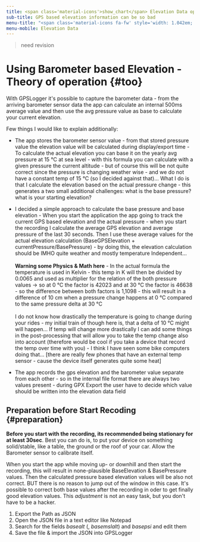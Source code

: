 ```yaml
---
title: <span class='material-icons'>show_chart</span> Elevation Data optimizations
sub-title: GPS based elevation information can be so bad
menu-title: "<span class='material-icons fa-fw' style='width: 1.042em;'>show_chart</span>&nbsp;Elevation Data"
menu-mobile: Elevation Data
---
```


> need revision

# Using Barometer based Elevation - Theory of operation {#too}

With GPSLogger it's possible to capture the barometer data - from the arriving barometer sensor data the app can
calculate an internal 500ms average value and then use the avg pressure value as base to calculate your current
elevation.

Few things I would like to explain additionally:

- The app stores the barometer sensor value - from that stored pressure value the elevation value will be calculated
  during display/export time - To calculate the actual elevation you can base it on the yearly avg pressure at 15 °C
  at sea level - with this formula you can calculate with a given pressure the current altitude - but of course this
  will be not quite correct since the pressure is changing weather wise - and we do not have a constant temp of 15 °C
  (so I decided against that)... What I do is that I calculate the elevation based on the actual pressure change - this
  generates a two small additional challenges: what is the base pressure? what is your starting elevation?

- I decided a simple approach to calculate the base pressure and base elevation - When you start the application the app
  going to track the current GPS based elevation and the actual pressure - when you start the recording I calculate the
  average GPS elevation and average pressure of the last 30 seconds. Then I use these average values for the actual
  elevation calculation (BaseGPSElevation + currentPressure/BasePressure) - by doing this, the elevation calculation
  should be IMHO quite weather and mostly temperature Independent...<br/><br/>
  **Warning some Physics & Math here** - In the actual formula the temperature is used in Kelvin - this temp in K will
  then be divided by 0.0065 and used as multiplier for the relation of the both pressure values -> so at 0 °C the factor
  is 42023 and at 30 °C the factor is 46638 - so the difference between both factors is 1,1098 - this will result in a
  difference of 10 cm when a pressure change happens at 0 °C compared to the same pressure delta at 30 °C<br/><br/>
  I do not know how drastically the temperature is going to change during your rides - my initial train of though here
  is, that a delta of 10 °C might will happen... If temp will change more drastically I can add some things in the
  post-processing that will allow you to take the temp change also into account (therefore would be cool if you take a
  device that record the temp over time with you) - I think I have seen some bike computers doing that... \[there are
  really few phones that have an external temp sensor - cause the device itself generates quite some heat\]

- The app records the gps elevation and the barometer value separate from each other - so in the internal file format
  there are always two values present - during GPX Export the user have to decide which value should be written into the
  elevation data field

## <i class="fa-solid fa-hand-point-up fa-fw"></i> Preparation before Start Recoding {#preparation} 

**Before you start with the recording, its recommended being stationary for at least 30sec**. Best you can do is, to put
your device on something solid/stable, like a table, the ground or the roof of your car. Allow the Barometer sensor to
calibrate itself.

When you start the app while moving up- or downhill and then start the recording, this will result in none-plausible
BaseElevation & BasePressure values. Then the calculated pressure based elevation values will be also not correct. BUT
there is no reason to jump out of the window in this case. It's possible to correct both base values after the recording
in oder to get finally good elevation values. This _adjustment_ is not an easy task, but you don't have to be a hacker.

1. Export the Path as JSON
2. Open the JSON file in a text editor like Notepad
3. Search for the fields _basealt_ (, _basemslalt_) and _basepsi_ and edit them
4. Save the file & import the JSON into GPSLogger